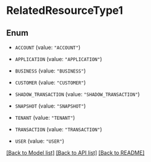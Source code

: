 # RelatedResourceType1

## Enum


* `ACCOUNT` (value: `"ACCOUNT"`)

* `APPLICATION` (value: `"APPLICATION"`)

* `BUSINESS` (value: `"BUSINESS"`)

* `CUSTOMER` (value: `"CUSTOMER"`)

* `SHADOW_TRANSACTION` (value: `"SHADOW_TRANSACTION"`)

* `SNAPSHOT` (value: `"SNAPSHOT"`)

* `TENANT` (value: `"TENANT"`)

* `TRANSACTION` (value: `"TRANSACTION"`)

* `USER` (value: `"USER"`)


[[Back to Model list]](../README.md#documentation-for-models) [[Back to API list]](../README.md#documentation-for-api-endpoints) [[Back to README]](../README.md)



